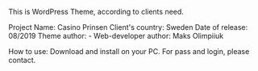 This is WordPress Theme, according to clients need.


Project Name: Casino Prinsen
Client's country: Sweden
Date of release: 08/2019
Theme author: - 
Web-developer author: Maks Olimpiiuk

How to use: Download and install on your PC. 
For pass and login, please contact.